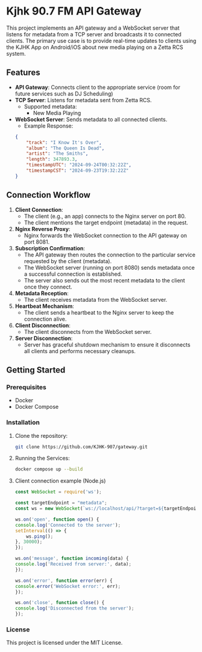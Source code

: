 # Kjhk 90.7 FM API Gateway

This project implements an API gateway and a WebSocket server that listens for metadata from a TCP server and broadcasts it to connected clients. The primary use case is to provide real-time updates to clients using the KJHK App on Android/iOS about new media playing on a Zetta RCS system.

## Features
- **API Gateway**: Connects client to the appropriate service (room for future services such as DJ Scheduling)
- **TCP Server**: Listens for metadata sent from Zetta RCS.
  - Supported metadata:
    - New Media Playing
- **WebSocket Server**: Sends metadata to all connected clients.
    - Example Response: 
    ```json
    {
        "track": "I Know It's Over",
        "album": "The Queen Is Dead",
        "artist": "The Smiths",
        "length": 347893.3,
        "timestampUTC": "2024-09-24T00:32:22Z",
        "timestampCST": "2024-09-23T19:32:22Z"
    }
    ```

## Connection Workflow

1. **Client Connection**: 
   - The client (e.g., an app) connects to the Nginx server on port 80.
   - The client mentions the target endpoint (metadata) in the request.
2. **Nginx Reverse Proxy**:
   - Nginx forwards the WebSocket connection to the API gateway on port 8081.
3. **Subscription Confirmation**:
   - The API gateway then routes the connection to the particular service requested by the client (metadata).
   - The WebSocket server (running on port 8080) sends metadata once a successful connection is established.
   - The server also sends out the most recent metadata to the client once they connect.
4. **Metadata Reception**:
   - The client receives metadata from the WebSocket server.
5. **Heartbeat Mechanism**:
   - The client sends a heartbeat to the Nginx server to keep the connection alive.
6. **Client Disconnection**:
   - The client disconnects from the WebSocket server.
7. **Server Disconnection**:
   - Server has graceful shutdown mechanism to ensure it disconnects all clients and performs necessary cleanups.

## Getting Started

### Prerequisites

- Docker
- Docker Compose

### Installation

1. Clone the repository:
    ```sh
    git clone https://github.com/KJHK-907/gateway.git
    ```
2. Running the Services:
    ```sh
    docker compose up --build
    ```
3. Client connection example (Node.js)
    ```javascript
    const WebSocket = require('ws');

    const targetEndpoint = "metadata";
    const ws = new WebSocket(`ws://localhost/api/?target=${targetEndpoint}`);

    ws.on('open', function open() {
    console.log('Connected to the server');
    setInterval(() => {
        ws.ping();
    }, 30000);
    });

    ws.on('message', function incoming(data) {
    console.log('Received from server:', data);
    });

    ws.on('error', function error(err) {
    console.error('WebSocket error:', err);
    });

    ws.on('close', function close() {
    console.log('Disconnected from the server');
    });
    ```

### License

This project is licensed under the MIT License.